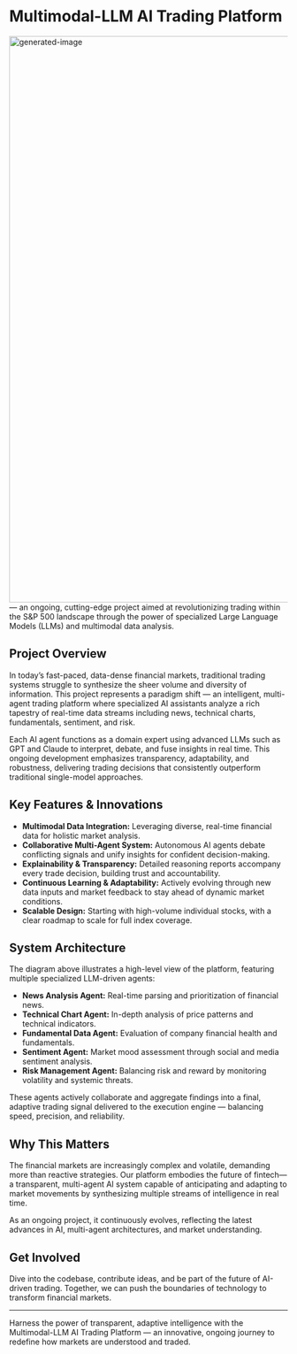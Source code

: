 # Multimodal-LLM AI Trading Platform

<img width="1024" height="1024" alt="generated-image" src="https://github.com/user-attachments/assets/e8f67816-6b4f-4fe3-ad49-145fb5ab90db" />
 — an ongoing, cutting-edge project aimed at revolutionizing trading within the S&P 500 landscape through the power of specialized Large Language Models (LLMs) and multimodal data analysis.

## Project Overview

In today’s fast-paced, data-dense financial markets, traditional trading systems struggle to synthesize the sheer volume and diversity of information. This project represents a paradigm shift — an intelligent, multi-agent trading platform where specialized AI assistants analyze a rich tapestry of real-time data streams including news, technical charts, fundamentals, sentiment, and risk.

Each AI agent functions as a domain expert using advanced LLMs such as GPT and Claude to interpret, debate, and fuse insights in real time. This ongoing development emphasizes transparency, adaptability, and robustness, delivering trading decisions that consistently outperform traditional single-model approaches.

## Key Features & Innovations

- **Multimodal Data Integration:** Leveraging diverse, real-time financial data for holistic market analysis.  
- **Collaborative Multi-Agent System:** Autonomous AI agents debate conflicting signals and unify insights for confident decision-making.  
- **Explainability & Transparency:** Detailed reasoning reports accompany every trade decision, building trust and accountability.  
- **Continuous Learning & Adaptability:** Actively evolving through new data inputs and market feedback to stay ahead of dynamic market conditions.  
- **Scalable Design:** Starting with high-volume individual stocks, with a clear roadmap to scale for full index coverage.

## System Architecture

The diagram above illustrates a high-level view of the platform, featuring multiple specialized LLM-driven agents:

- **News Analysis Agent:** Real-time parsing and prioritization of financial news.  
- **Technical Chart Agent:** In-depth analysis of price patterns and technical indicators.  
- **Fundamental Data Agent:** Evaluation of company financial health and fundamentals.  
- **Sentiment Agent:** Market mood assessment through social and media sentiment analysis.  
- **Risk Management Agent:** Balancing risk and reward by monitoring volatility and systemic threats.

These agents actively collaborate and aggregate findings into a final, adaptive trading signal delivered to the execution engine — balancing speed, precision, and reliability.

## Why This Matters

The financial markets are increasingly complex and volatile, demanding more than reactive strategies. Our platform embodies the future of fintech—a transparent, multi-agent AI system capable of anticipating and adapting to market movements by synthesizing multiple streams of intelligence in real time.

As an ongoing project, it continuously evolves, reflecting the latest advances in AI, multi-agent architectures, and market understanding.

## Get Involved

Dive into the codebase, contribute ideas, and be part of the future of AI-driven trading. Together, we can push the boundaries of technology to transform financial markets.

***

Harness the power of transparent, adaptive intelligence with the Multimodal-LLM AI Trading Platform — an innovative, ongoing journey to redefine how markets are understood and traded.

